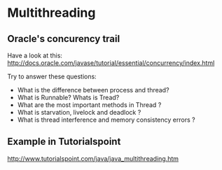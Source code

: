 # Multithreading

## Oracle's concurency trail

Have a look at this:
http://docs.oracle.com/javase/tutorial/essential/concurrency/index.html

Try to answer these questions:
* What is the difference between process and thread?
* What is Runnable? Whats is Tread?
* What are the most important methods in Thread ?
* What is starvation, livelock and deadlock ?
* What is thread interference and memory consistency errors ?

## Example in Tutorialspoint

http://www.tutorialspoint.com/java/java_multithreading.htm